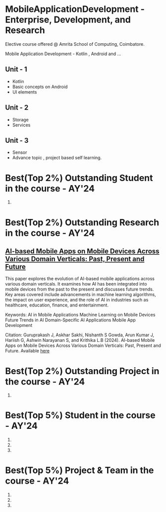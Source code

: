 # MobileApplicationDevelopment - Enterprise, Development,  and  Research

Elective course offered @ Amrita School of Computing, Coimbatore. 

Mobile Application Development - Kotlin , Android and ...




## Unit - 1
- Kotlin
- Basic concepts on Android 
- UI elements 

## Unit - 2
- Storage
- Services 

## Unit - 3
- Sensor
- Advance topic , project based self learning. 
  
# Best(Top 2%) Outstanding Student in the course - AY'24  
1.

# Best(Top 2%) Outstanding Research in the course - AY'24  
## [AI-based Mobile Apps on Mobile Devices Across Various Domain Verticals: Past, Present and Future](https://papers.ssrn.com/sol3/papers.cfm?abstract_id=5002541)

This paper explores the evolution of AI-based mobile applications across various domain verticals. It examines how AI has been integrated into mobile devices from the past to the present and discusses future trends. Key areas covered include advancements in machine learning algorithms, the impact on user experience, and the role of AI in industries such as healthcare, education, finance, and entertainment.

Keywords:
AI in Mobile Applications
Machine Learning on Mobile Devices
Future Trends in AI
Domain-Specific AI Applications
Mobile App Development

Citation:
Guruprakash J, Askhar Sakhi, Nishanth S Gowda, Arun Kumar J, Hariish G, Ashwin Narayanan S, and Krithika L.B (2024). AI-based Mobile Apps on Mobile Devices Across Various Domain Verticals: Past, Present and Future. Available [here](https://papers.ssrn.com/sol3/papers.cfm?abstract_id=5002541)

# Best(Top 2%) Outstanding Project in the course - AY'24  
1.

# Best(Top 5%) Student in the course - AY'24 
1.
2.
3.

# Best(Top 5%) Project & Team in the course - AY'24 
1.
2.
3.



